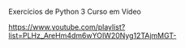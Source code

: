 Exercícios de Python 3
Curso em Vídeo

https://www.youtube.com/playlist?list=PLHz_AreHm4dm6wYOIW20Nyg12TAjmMGT-
